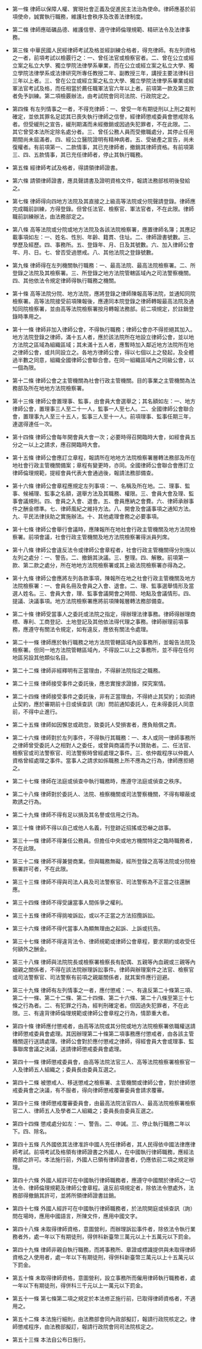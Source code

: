 * 第一條 律師以保障人權、實現社會正義及促進民主法治為使命。律師應基於前項使命，誠實執行職務，維護社會秩序及改善法律制度。

* 第二條 律師應砥礪品德、維護信譽、遵守律師倫理規範、精研法令及法律事務。

* 第三條 中華民國人民經律師考試及格並經訓練合格者，得充律師。有左列資格之一者，前項考試以檢覈行之：一、曾任法官或檢察官者。二、曾在公立或經立案之私立大學、獨立學院法律學系畢業，而在公立或經立案之私立大學、獨立學院法律學系或法律研究所專任教授二年、副教授三年，講授主要法律科目三年以上者。三、曾在公立或經立案之私立大學、獨立學院法律學系畢業或經軍法官考試及格，而任相當於薦任職軍法官六年以上者。前項第一款及第三款者免予訓練。第二項檢覈辦法，由考試院會同司法院、行政院定之。

* 第四條 有左列情事之一者，不得充律師：一、曾受一年有期徒刑以上刑之裁判確定，並依其罪名足認其已喪失執行律師之信譽，經律師懲戒委員會懲戒除名者。但受緩刑之宣告，緩刑期滿而未經撤銷或因過失犯罪者，不在此限。二、其它曾受本法所定除名處分者。三、曾任公務人員而受撤職處分，其停止任用期間尚未屆滿者。四、經公立醫院證明有精神病者。五、受破產之宣告，尚未復權者。有前項第一、二款情事，其已充律師者，撤銷其律師資格。有前項第三、四、五款情事，其已充任律師者，停止其執行職務。

* 第五條 經律師考試及格者，得請領律師證書。

* 第六條 請領律師證書，應具聲請書及證明資格文件，報請法務部核明後發給之。

* 第七條 律師得向四地方法院及其直接之上級高等法院或分院聲請登錄。律師應完成職前訓練，方得登錄。但曾任法官、檢察官、軍法官者，不在此限。律師職前訓練辦法，由法務部定之。

* 第八條 高等法院或分院或地方法院及各該法院檢察署，應置律師名簿；其應記載事項如左：一、姓名、性別、年齡、籍貫、住址。二、律師證書號數。三、學歷及經歷。四、事務所。五、登錄年、月、日及其號數。六、加入律師公會年、月、日。七、曾否受過懲戒。八、其他法院之登錄號數。

* 第九條 律師得在左列機關執行職務：一、最高法院、最高法院檢察署。二、所登錄之法院及其檢察署。三、所登錄之地方法院管轄區域內之司法警察機關。四、其他依法令規定律師得執行職務之機關。

* 第十條 高等法院分院、地方法院，應將登錄之律師陳報高等法院，並通知同院檢察署。高等法院接受前項陳報後，應連同本院登錄之律師轉報最高法院及通知同院檢察署，並由高等法院檢察署按月轉報法務部。前二項規定，於註銷登錄時準用之。

* 第十一條 律師非加入律師公會，不得執行職務；律師公會亦不得拒絕其加入。地方法院登錄之律師，滿十五人者，應於該法院所在地設立律師公會，並以地方法院之區域為組織區域；其未滿十五人者，應暫時加入鄰近地方法院所在地之律師公會，或共同設立之。各地方律師公會，得以七個以上之發起，及全體過半數之同意，組織全國律師公會聯合會。在同一組織區域內之同級公會，以一個為限。

* 第十二條 律師公會之主管機關為社會行政主管機關。目的事業之主管機關為法務部及所在地地方法院檢察署。

* 第十三條 律師公會置理事、監事，由會員大會選舉之；其名額如左：一、地方律師公會，置理事三人至二十一人，監事一人至七人。二、全國律師公會聯合會，置理事九人至三十五人，監事三人至十一人。前項理事、監事任期三年，連選得連任一次。

* 第十四條 律師公會每年開會員大會一次；必要時得召開臨時大會，如經會員五分之一以上之請求，應召開臨時大會。

* 第十五條 律師公會應訂立章程，報請所在地地方法院檢察署層轉法務部及所在地社會行政主管機關備案；章程有變更時，亦同。全國律師公會聯合會應訂立律師倫理規範，提經會員代表大會通過後，報請法務部備查。

* 第十六條 律師公會章程應規定左列事項：一、名稱及所在地。二、理事、監事、候補理、監事之名額，選舉方法及其職務、權限。三、會員大會及理、監事會議規則。四、會員之入會、退會。五、會員應納之會費。六、律師承辦事件之酬金標準。七、律師風紀之維持方法。八、開會及會議事項之通知方法。九、平民法律扶助之實施辦法。十、其他處理會務之必要事項。

* 第十七條 律師公會舉行會議時，應陳報所在地社會行政主管機關及地方法院檢察署。前項會議，社會行政主管機關及地方法院檢察署得派員列席。

* 第十八條 律師公會違反法令或律師公會章程者，社會行政主管機關得分別施以左列之處分：一、警告。二、撤銷其決議。三、整理。四、解散。前項第一款、第二款之處分，所在地地方法院檢察署或其上級法院檢察署亦得為之。

* 第十九條 律師公會應將左列各款事項，陳報所在地之社會行政主管機關及地方法院檢察署：一、會員名冊及會員之入會、退會。二、理、監事選舉情形及當選人姓名。三、會員大會，理、監事會議開會之時間、地點及會議情形。四、提議、決議事項。地方法院檢察署應將前項陳報層轉法務部備查。

* 第二十條 律師受當事人之委託或法院之指定，得辦理法律事務。律師得辦理商標、專利、工商登記、土地登記及其他依法得代理之事務。律師辦理前項事務，應遵守有關法令規定，如有違反，應依有關法令處理。

* 第二十一條 律師應於執行職務之地方法院管轄區域內設事務所，並報告法院及檢察署。但同一地方法院管轄區域內，不得設二以上之事務所，並不得在任何地區另設其他類似名目。

* 第二十二條 律師非經釋明有正當理由，不得辭法院指定之職務。

* 第二十三條 律師接受事件之委託後，應忠實搜求證據，探究案情。

* 第二十四條 律師接受事件之委託後，非有正當理由，不得終止其契約；如須終止契約，應於審期前十日或偵查訊（詢）問前通知委託人，在未得委託人同意前，不得中止進行。

* 第二十五條 律師如因懈怠或疏忽，致委託人受損害者，應負賠償之責。

* 第二十六條 律師對於左列事件，不得執行其職務：一、本人或同一律師事務所之律師曾受委託人之相對人之委任，或曾與商議而予以贊助者。二、任法官、檢察官或司法警察官、司法警察時曾經處理之事件。三、依仲裁程序以仲裁人資格曾經處理之事件。當事人之請求如係職務上所不應為之行為，律師應拒絕之。

* 第二十七條 律師在法庭或偵查中執行職務時，應遵守法庭或偵查之秩序。

* 第二十八條 律師對於委託人、法院、檢察機關或司法警察機關，不得有矇蔽或欺誘之行為。

* 第二十九條 律師不得有足以損及其名譽或信用之行為。

* 第三十條 律師不得以自己或他人名義，刊登跡近招搖或恐嚇之啟事。

* 第三十一條 律師不得兼任公務員。但擔任中央或地方機關特定之臨時職務者，不在此限。

* 第三十二條 律師不得兼營商業。但與職務無礙，經所登錄之高等法院或分院檢察署許可者，不在此限。

* 第三十三條 律師不得與司法人員及司法警察官、司法警察為不正當之往還酬應。

* 第三十四條 律師不得受讓當事人間係爭之權利。

* 第三十五條 律師不得挑唆訴訟，或以不正當之方法招攬訴訟。

* 第三十六條 律師不得代當事人為顯無理由之起訴、上訴或抗告。

* 第三十七條 律師不得違背法令、律師規範或律師公會章程，要求期約或收受任何額外之酬金。

* 第三十八條 律師與法院院長或檢察署檢察長有配偶、五親等內血親或三親等內姻親之關係者，不得在該法院辦理訴訟事件。律師與辦理案件之法官、檢察官或司法警察官、司法警察有前項之親屬關係者，就其案件應行迴避。

* 第三十九條 律師有左列情事之一者，應付懲戒：一、有違反第二十條第三項、第二十一條、第二十二條、第二十四條、第二十六條、第二十八條至第三十七條之行為者。二、有犯罪之行為，經判刑確定者。但因過失犯罪者，不在此限。三、有違背律師倫理規範或律師公會章程之行為，情節重大者。

* 第四十條 律師應付懲戒者，由高等法院或其分院或地方法院檢察署依職權送請律師懲戒委員會處理。其因辦理第二十條第二項事務應付懲戒者，由各該主管機關逕行送請處理。律師公會對於應付懲戒之律師，得經會員大會或理事、監事聯席會議之決議，送請律師懲戒委員會處理。

* 第四十一條 律師懲戒委員會，由高等法院法官三人、高等法院檢察署檢察官一人及律師五人組織之；委員長由委員互選之。

* 第四十二條 被懲戒人、移送懲戒之檢察署、主管機關或律師公會，對於律師懲戒委員會之決議，有不服者，得向律師懲戒覆審委員會請求覆審。

* 第四十三條 律師懲戒覆審委員會，由最高法院法官四人、最高法院檢察署檢察官二人、律師五人及學者二人組織之；委員長由委員互選之。

* 第四十四條 懲戒處分如左：一、警告。二、申誡。三、停止執行職務二年以下。四、除名。

* 第四十五條 凡外國依其法律准許中國人充任律師者，其人民得依中國法律應律師考試。前項考試及格領有律師證書之外國人，在中國執行律師職務，應經法務部之許可。本法施行前，外國人已領有律師證書者，仍應依前二項之規定辦理。

* 第四十六條 外國人經許可在中國執行律師職務者，應遵守中國關於律師之一切法令、律師倫理規範及律師公會章程。違反前項規定者，除依法令懲處外，法務部得撤銷其許可，並將所領律師證書註銷。

* 第四十七條 外國人經許可在中國執行律師職務者，於法院開庭或偵查訊（詢）問在場時，應用中國語言，所陳文件，應用中國文字。

* 第四十八條 未取得律師資格，意圖營利，而辦理訴訟事件者，除依法令執行業務者外，處一年以下有期徒刑，得併科新臺幣三萬元以上十五萬元以下罰金。

* 第四十九條 律師非親自執行職務，而將事務所、章證或標識提供與未取得律師資格之人使用者，處一年以下有期徒刑，得併科新臺幣三萬元以上十五萬元以下罰金。

* 第五十條 未取得律師資格，意圖營利，設立事務所而僱用律師執行職務者，處一年以下有期徒刑，得併科三千元以上一萬元以下罰金。

* 第五十一條 第七條第二項之規定於本法修正施行前，已取得律師資格者，不適用之。

* 第五十二條 本法施行細則，由法務部會同內政部擬訂，報請行政院核定之。律師懲戒程序，由法務部擬訂，報請行政院會同司法院核定之。

* 第五十三條 本法自公布日施行。

